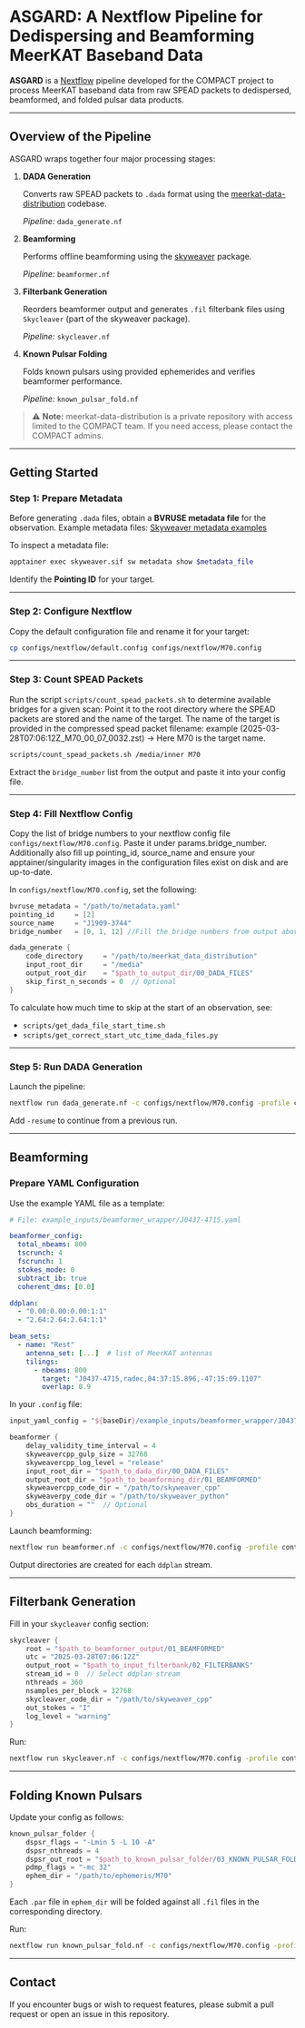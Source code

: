 
# ASGARD: A Nextflow Pipeline for Dedispersing and Beamforming MeerKAT Baseband Data

**ASGARD** is a [Nextflow](https://www.nextflow.io/) pipeline developed for the COMPACT project to process MeerKAT baseband data from raw SPEAD packets to dedispersed, beamformed, and folded pulsar data products.

---

## Overview of the Pipeline

ASGARD wraps together four major processing stages:

1. **DADA Generation**

   Converts raw SPEAD packets to `.dada` format using the [meerkat-data-distribution](https://github.com/erc-compact/meerkat_data_distribution) codebase.

   *Pipeline:* `dada_generate.nf`

2. **Beamforming**

   Performs offline beamforming using the [skyweaver](https://github.com/erc-compact/skyweaver) package.

   *Pipeline:* `beamformer.nf`

3. **Filterbank Generation**

   Reorders beamformer output and generates `.fil` filterbank files using `Skycleaver` (part of the skyweaver package).

   *Pipeline:* `skycleaver.nf`

4. **Known Pulsar Folding**

   Folds known pulsars using provided ephemerides and verifies beamformer performance.

   *Pipeline:* `known_pulsar_fold.nf`

> ⚠️ **Note:** meerkat-data-distribution is a private repository with access limited to the COMPACT team. If you need access, please contact the COMPACT admins.

---

## Getting Started

### Step 1: Prepare Metadata

Before generating `.dada` files, obtain a **BVRUSE metadata file** for the observation.
Example metadata files:
[Skyweaver metadata examples](https://github.com/erc-compact/skyweaver/tree/main/examples/metadata_files)

To inspect a metadata file:

```bash
apptainer exec skyweaver.sif sw metadata show $metadata_file
```

Identify the **Pointing ID** for your target.

---

### Step 2: Configure Nextflow

Copy the default configuration file and rename it for your target:

```bash
cp configs/nextflow/default.config configs/nextflow/M70.config
```

---

### Step 3: Count SPEAD Packets

Run the script `scripts/count_spead_packets.sh` to determine available bridges for a given scan:
Point it to the root directory where the SPEAD packets are stored and the name of the target. The name of the target is provided in the compressed spead packet filename: example (2025-03-28T07:06:12Z_M70_00_07_0032.zst) ->  Here M70 is the target name. 
```bash
scripts/count_spead_packets.sh /media/inner M70
```

Extract the `bridge_number` list from the output and paste it into your config file.

---

### Step 4: Fill Nextflow Config

Copy the list of bridge numbers to your nextflow config file `configs/nextflow/M70.config`. Paste it under params.bridge_number. Additionally also fill up pointing_id, source_name and ensure your apptainer/singularity images in the configuration files exist on disk and are up-to-date.

In `configs/nextflow/M70.config`, set the following:

```groovy
bvruse_metadata = "/path/to/metadata.yaml"
pointing_id     = [2]
source_name     = "J1909-3744"
bridge_number   = [0, 1, 12] //Fill the bridge numbers from output above here

dada_generate {
    code_directory     = "/path/to/meerkat_data_distribution"
    input_root_dir     = "/media"
    output_root_dir    = "$path_to_output_dir/00_DADA_FILES"
    skip_first_n_seconds = 0  // Optional
}
```

To calculate how much time to skip at the start of an observation, see:

* `scripts/get_dada_file_start_time.sh`
* `scripts/get_correct_start_utc_time_dada_files.py`

---

### Step 5: Run DADA Generation

Launch the pipeline:

```bash
nextflow run dada_generate.nf -c configs/nextflow/M70.config -profile contra
```

Add `-resume` to continue from a previous run.

---

## Beamforming

### Prepare YAML Configuration

Use the example YAML file as a template:

```yaml
# File: example_inputs/beamformer_wrapper/J0437-4715.yaml

beamformer_config:
  total_nbeams: 800
  tscrunch: 4
  fscrunch: 1
  stokes_mode: 0
  subtract_ib: true
  coherent_dms: [0.0]

ddplan:
  - "0.00:0.00:0.00:1:1"
  - "2.64:2.64:2.64:1:1"

beam_sets:
  - name: "Rest"
    antenna_set: [...]  # list of MeerKAT antennas
    tilings:
      - nbeams: 800
        target: "J0437-4715,radec,04:37:15.896,-47:15:09.1107"
        overlap: 0.9
```

In your `.config` file:

```groovy
input_yaml_config = "${baseDir}/example_inputs/beamformer_wrapper/J0437-4715.yaml"

beamformer {
    delay_validity_time_interval = 4
    skyweavercpp_gulp_size = 32768
    skyweavercpp_log_level = "release"
    input_root_dir = "$path_to_dada_dir/00_DADA_FILES"
    output_root_dir = "$path_to_beamforming_dir/01_BEAMFORMED"
    skyweavercpp_code_dir = "/path/to/skyweaver_cpp"
    skyweaverpy_code_dir = "/path/to/skyweaver_python"
    obs_duration = ""  // Optional
}
```

Launch beamforming:

```bash
nextflow run beamformer.nf -c configs/nextflow/M70.config -profile contra
```

Output directories are created for each `ddplan` stream.

---

## Filterbank Generation

Fill in your `skycleaver` config section:

```groovy
skycleaver {
    root = "$path_to_beamformer_output/01_BEAMFORMED"
    utc = "2025-03-28T07:06:12Z"
    output_root = "$path_to_input_filterbank/02_FILTERBANKS"
    stream_id = 0  // Select ddplan stream
    nthreads = 360
    nsamples_per_block = 32768
    skycleaver_code_dir = "/path/to/skyweaver_cpp"
    out_stokes = "I"
    log_level = "warning"
}
```

Run:

```bash
nextflow run skycleaver.nf -c configs/nextflow/M70.config -profile contra
```

---

## Folding Known Pulsars

Update your config as follows:

```groovy
known_pulsar_folder {
    dspsr_flags = "-Lmin 5 -L 10 -A"
    dspsr_nthreads = 4
    dspsr_out_root = "$path_to_known_pulsar_folder/03_KNOWN_PULSAR_FOLDS"
    pdmp_flags = "-mc 32"
    ephem_dir = "/path/to/ephemeris/M70"
}
```

Each `.par` file in `ephem_dir` will be folded against all `.fil` files in the corresponding directory.

Run:

```bash
nextflow run known_pulsar_fold.nf -c configs/nextflow/M70.config -profile contra
```

---

## Contact

If you encounter bugs or wish to request features, please submit a pull request or open an issue in this repository.

